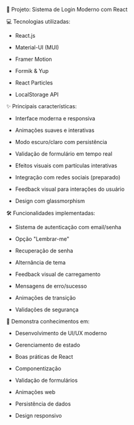🚀 Projeto: Sistema de Login Moderno com React



💻 Tecnologias utilizadas:

- React.js

- Material-UI (MUI)

- Framer Motion

- Formik & Yup

- React Particles

- LocalStorage API



✨ Principais características:

- Interface moderna e responsiva

- Animações suaves e interativas

- Modo escuro/claro com persistência

- Validação de formulário em tempo real

- Efeitos visuais com partículas interativas

- Integração com redes sociais (preparado)

- Feedback visual para interações do usuário

- Design com glassmorphism



🛠️ Funcionalidades implementadas:

- Sistema de autenticação com email/senha

- Opção "Lembrar-me"

- Recuperação de senha

- Alternância de tema

- Feedback visual de carregamento

- Mensagens de erro/sucesso

- Animações de transição

- Validações de segurança



🎯 Demonstra conhecimentos em:

- Desenvolvimento de UI/UX moderno

- Gerenciamento de estado

- Boas práticas de React

- Componentização

- Validação de formulários

- Animações web

- Persistência de dados

- Design responsivo
